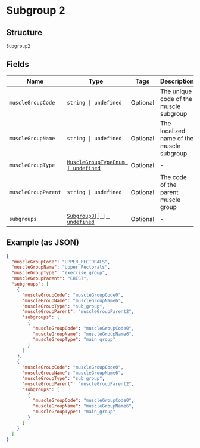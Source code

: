 
# Subgroup 2

## Structure

`Subgroup2`

## Fields

| Name | Type | Tags | Description |
|  --- | --- | --- | --- |
| `muscleGroupCode` | `string \| undefined` | Optional | The unique code of the muscle subgroup |
| `muscleGroupName` | `string \| undefined` | Optional | The localized name of the muscle subgroup |
| `muscleGroupType` | [`MuscleGroupTypeEnum \| undefined`](../../doc/models/muscle-group-type-enum.md) | Optional | - |
| `muscleGroupParent` | `string \| undefined` | Optional | The code of the parent muscle group |
| `subgroups` | [`Subgroup3[] \| undefined`](../../doc/models/subgroup-3.md) | Optional | - |

## Example (as JSON)

```json
{
  "muscleGroupCode": "UPPER_PECTORALS",
  "muscleGroupName": "Upper Pectorals",
  "muscleGroupType": "exercise_group",
  "muscleGroupParent": "CHEST",
  "subgroups": [
    {
      "muscleGroupCode": "muscleGroupCode0",
      "muscleGroupName": "muscleGroupName6",
      "muscleGroupType": "sub_group",
      "muscleGroupParent": "muscleGroupParent2",
      "subgroups": [
        {
          "muscleGroupCode": "muscleGroupCode0",
          "muscleGroupName": "muscleGroupName6",
          "muscleGroupType": "main_group"
        }
      ]
    },
    {
      "muscleGroupCode": "muscleGroupCode0",
      "muscleGroupName": "muscleGroupName6",
      "muscleGroupType": "sub_group",
      "muscleGroupParent": "muscleGroupParent2",
      "subgroups": [
        {
          "muscleGroupCode": "muscleGroupCode0",
          "muscleGroupName": "muscleGroupName6",
          "muscleGroupType": "main_group"
        }
      ]
    }
  ]
}
```


